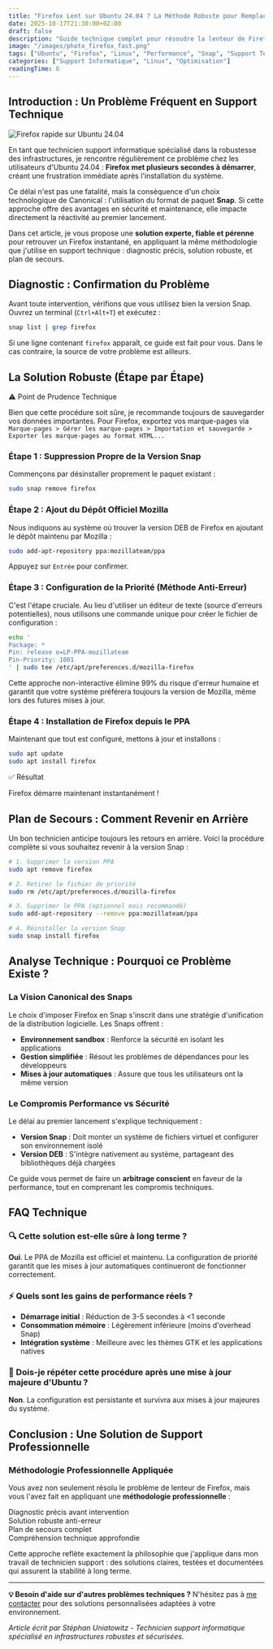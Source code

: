 ```yaml
---
title: "Firefox Lent sur Ubuntu 24.04 ? La Méthode Robuste pour Remplacer la Version Snap"
date: 2025-10-17T21:30:00+02:00
draft: false
description: "Guide technique complet pour résoudre la lenteur de Firefox sur Ubuntu 24.04 en remplaçant la version Snap par la version DEB de Mozilla. Solution robuste avec plan de secours inclus."
image: "/images/photo_firefox_fast.png"
tags: ["Ubuntu", "Firefox", "Linux", "Performance", "Snap", "Support Technique", "Résolution de Problèmes"]
categories: ["Support Informatique", "Linux", "Optimisation"]
readingTime: 8
---
```


## Introduction : Un Problème Fréquent en Support Technique

<div class="flex justify-center mb-8">
  <img src="/images/photo_firefox_fast.png" alt="Firefox rapide sur Ubuntu 24.04" class="max-w-md rounded-lg shadow-lg border border-gray-200 dark:border-gray-700">
</div>

En tant que technicien support informatique spécialisé dans la robustesse des infrastructures, je rencontre régulièrement ce problème chez les utilisateurs d'Ubuntu 24.04 : **Firefox met plusieurs secondes à démarrer**, créant une frustration immédiate après l'installation du système.

Ce délai n'est pas une fatalité, mais la conséquence d'un choix technologique de Canonical : l'utilisation du format de paquet **Snap**. Si cette approche offre des avantages en sécurité et maintenance, elle impacte directement la réactivité au premier lancement.

Dans cet article, je vous propose une **solution experte, fiable et pérenne** pour retrouver un Firefox instantané, en appliquant la même méthodologie que j'utilise en support technique : diagnostic précis, solution robuste, et plan de secours.

## Diagnostic : Confirmation du Problème

Avant toute intervention, vérifions que vous utilisez bien la version Snap. Ouvrez un terminal (`Ctrl+Alt+T`) et exécutez :

```bash
snap list | grep firefox
```

Si une ligne contenant `firefox` apparaît, ce guide est fait pour vous. Dans le cas contraire, la source de votre problème est ailleurs.

## La Solution Robuste (Étape par Étape)

<div class="bg-blue-50 dark:bg-blue-900/20 border-l-4 border-blue-500 p-4 mb-6 rounded-r-lg">
  <div class="flex items-start">
    <div class="flex-shrink-0">
      <i class="fas fa-exclamation-triangle text-blue-500 text-lg mt-1"></i>
    </div>
    <div class="ml-3">
      <p class="text-blue-800 dark:text-blue-200 font-medium">⚠️ Point de Prudence Technique</p>
      <p class="text-blue-700 dark:text-blue-300 text-sm mt-1">Bien que cette procédure soit sûre, je recommande toujours de sauvegarder vos données importantes. Pour Firefox, exportez vos marque-pages via <code>Marque-pages > Gérer les marque-pages > Importation et sauvegarde > Exporter les marque-pages au format HTML...</code></p>
    </div>
  </div>
</div>

### Étape 1 : Suppression Propre de la Version Snap

Commençons par désinstaller proprement le paquet existant :

```bash
sudo snap remove firefox
```

### Étape 2 : Ajout du Dépôt Officiel Mozilla

Nous indiquons au système où trouver la version DEB de Firefox en ajoutant le dépôt maintenu par Mozilla :

```bash
sudo add-apt-repository ppa:mozillateam/ppa
```
Appuyez sur `Entrée` pour confirmer.

### Étape 3 : Configuration de la Priorité (Méthode Anti-Erreur)

C'est l'étape cruciale. Au lieu d'utiliser un éditeur de texte (source d'erreurs potentielles), nous utilisons une commande unique pour créer le fichier de configuration :

```bash
echo '
Package: *
Pin: release o=LP-PPA-mozillateam
Pin-Priority: 1001
' | sudo tee /etc/apt/preferences.d/mozilla-firefox
```

Cette approche non-interactive élimine 99% du risque d'erreur humaine et garantit que votre système préférera toujours la version de Mozilla, même lors des futures mises à jour.

### Étape 4 : Installation de Firefox depuis le PPA

Maintenant que tout est configuré, mettons à jour et installons :

```bash
sudo apt update
sudo apt install firefox
```

<div class="bg-green-50 dark:bg-green-900/20 border-l-4 border-green-500 p-4 my-6 rounded-r-lg">
  <div class="flex items-start">
    <div class="flex-shrink-0">
      <i class="fas fa-check-circle text-green-500 text-lg mt-1"></i>
    </div>
    <div class="ml-3">
      <p class="text-green-800 dark:text-green-200 font-medium">✅ Résultat</p>
      <p class="text-green-700 dark:text-green-300 text-sm mt-1">Firefox démarre maintenant instantanément !</p>
    </div>
  </div>
</div>

## Plan de Secours : Comment Revenir en Arrière

Un bon technicien anticipe toujours les retours en arrière. Voici la procédure complète si vous souhaitez revenir à la version Snap :

```bash
# 1. Supprimer la version PPA
sudo apt remove firefox

# 2. Retirer le fichier de priorité
sudo rm /etc/apt/preferences.d/mozilla-firefox

# 3. Supprimer le PPA (optionnel mais recommandé)
sudo add-apt-repository --remove ppa:mozillateam/ppa

# 4. Réinstaller la version Snap
sudo snap install firefox
```

## Analyse Technique : Pourquoi ce Problème Existe ?

### La Vision Canonical des Snaps

Le choix d'imposer Firefox en Snap s'inscrit dans une stratégie d'unification de la distribution logicielle. Les Snaps offrent :

- **Environnement sandbox** : Renforce la sécurité en isolant les applications
- **Gestion simplifiée** : Résout les problèmes de dépendances pour les développeurs
- **Mises à jour automatiques** : Assure que tous les utilisateurs ont la même version

### Le Compromis Performance vs Sécurité

Le délai au premier lancement s'explique techniquement :

- **Version Snap** : Doit monter un système de fichiers virtuel et configurer son environnement isolé
- **Version DEB** : S'intègre nativement au système, partageant des bibliothèques déjà chargées

Ce guide vous permet de faire un **arbitrage conscient** en faveur de la performance, tout en comprenant les compromis techniques.

## FAQ Technique

### 🔍 Cette solution est-elle sûre à long terme ?

**Oui**. Le PPA de Mozilla est officiel et maintenu. La configuration de priorité garantit que les mises à jour automatiques continueront de fonctionner correctement.

### ⚡ Quels sont les gains de performance réels ?

- **Démarrage initial** : Réduction de 3-5 secondes à <1 seconde
- **Consommation mémoire** : Légèrement inférieure (moins d'overhead Snap)
- **Intégration système** : Meilleure avec les thèmes GTK et les applications natives

### 🔄 Dois-je répéter cette procédure après une mise à jour majeure d'Ubuntu ?

**Non**. La configuration est persistante et survivra aux mises à jour majeures du système.

## Conclusion : Une Solution de Support Professionnelle

<div class="bg-gradient-to-r from-blue-50 to-indigo-50 dark:from-blue-900/20 dark:to-indigo-900/20 border border-blue-200 dark:border-blue-700 rounded-xl p-6 mb-6">
  <div class="flex items-start">
    <div class="flex-shrink-0">
      <i class="fas fa-tools text-blue-500 text-xl mt-1"></i>
    </div>
    <div class="ml-4">
      <h3 class="text-blue-800 dark:text-blue-200 font-bold text-lg mb-3">Méthodologie Professionnelle Appliquée</h3>
      <p class="text-blue-700 dark:text-blue-300 mb-4">Vous avez non seulement résolu le problème de lenteur de Firefox, mais vous l'avez fait en appliquant une <strong>méthodologie professionnelle</strong> :</p>
      <div class="grid grid-cols-1 md:grid-cols-2 gap-3">
        <div class="flex items-center">
          <i class="fas fa-search text-green-500 mr-2"></i>
          <span class="text-blue-700 dark:text-blue-300 text-sm">Diagnostic précis avant intervention</span>
        </div>
        <div class="flex items-center">
          <i class="fas fa-shield-alt text-green-500 mr-2"></i>
          <span class="text-blue-700 dark:text-blue-300 text-sm">Solution robuste anti-erreur</span>
        </div>
        <div class="flex items-center">
          <i class="fas fa-undo text-green-500 mr-2"></i>
          <span class="text-blue-700 dark:text-blue-300 text-sm">Plan de secours complet</span>
        </div>
        <div class="flex items-center">
          <i class="fas fa-brain text-green-500 mr-2"></i>
          <span class="text-blue-700 dark:text-blue-300 text-sm">Compréhension technique approfondie</span>
        </div>
      </div>
    </div>
  </div>
</div>

Cette approche reflète exactement la philosophie que j'applique dans mon travail de technicien support : des solutions claires, testées et documentées qui assurent la stabilité à long terme.

---

**💡 Besoin d'aide sur d'autres problèmes techniques ?** N'hésitez pas à [me contacter](/contact) pour des solutions personnalisées adaptées à votre environnement.

*Article écrit par Stéphan Uniatowitz - Technicien support informatique spécialisé en infrastructures robustes et sécurisées.*
